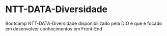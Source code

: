 # NTT-DATA-Diversidade
Bootcamp NTT-DATA-Diversidade disponibilizado pela DIO e que é focado em desenvolver conhecimentos em Front-End 
